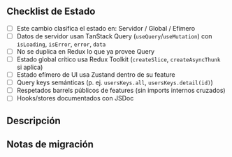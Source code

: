 ## Checklist de Estado

- [ ] Este cambio clasifica el estado en: Servidor / Global / Efímero
- [ ] Datos de servidor usan TanStack Query (`useQuery`/`useMutation`) con `isLoading`, `isError`, `error`, `data`
- [ ] No se duplica en Redux lo que ya provee Query
- [ ] Estado global crítico usa Redux Toolkit (`createSlice`, `createAsyncThunk` si aplica)
- [ ] Estado efímero de UI usa Zustand dentro de su feature
- [ ] Query keys semánticas (p. ej. `usersKeys.all`, `usersKeys.detail(id)`)
- [ ] Respetados barrels públicos de features (sin imports internos cruzados)
- [ ] Hooks/stores documentados con JSDoc

## Descripción

## Notas de migración

